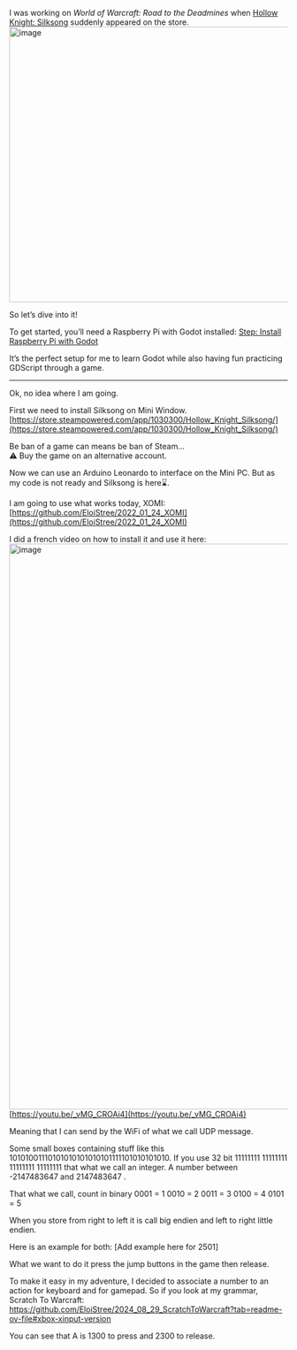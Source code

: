 

I was working on *World of Warcraft: Road to the Deadmines* when [Hollow Knight: Silksong](https://store.steampowered.com/app/1030300/Hollow_Knight_Silksong) suddenly appeared on the store.
[<img width="954" height="498" alt="image" src="https://github.com/user-attachments/assets/17e18bf6-2f1a-4418-bb44-64e3755c3814" />](https://store.steampowered.com/app/1030300/Hollow_Knight_Silksong)

So let’s dive into it!

To get started, you’ll need a Raspberry Pi with Godot installed:
[Step: Install Raspberry Pi with Godot](https://github.com/EloiStree/HelloGodotRemoteControlHub/blob/main/EN/EnRoutePourLesMortesMines/Day001/Step_InstallRaspberryPiWithGodot.md)

It’s the perfect setup for me to learn Godot while also having fun practicing GDScript through a game.


-------------------------

Ok, no idea where I am going.

First we need to install Silksong on Mini Window.
[https://store.steampowered.com/app/1030300/Hollow_Knight_Silksong/](https://store.steampowered.com/app/1030300/Hollow_Knight_Silksong/)


Be ban of a game can means be ban of Steam...  
⚠️ Buy the game on an alternative account.  

Now we can use an Arduino Leonardo to interface on the Mini PC.
But as my code is not ready and Silksong is here⌛.

I am going to use what works today, XOMI:
[https://github.com/EloiStree/2022_01_24_XOMI](https://github.com/EloiStree/2022_01_24_XOMI)

I did a french video on how to install it and use it here:  
[<img width="1902" height="1023" alt="image" src="https://github.com/user-attachments/assets/66c264be-c377-45f3-9efc-7b0aab5f6bff" />](https://youtu.be/_vMG_CROAi4)  
[https://youtu.be/_vMG_CROAi4](https://youtu.be/_vMG_CROAi4)   


Meaning that I can send by the WiFi of what we call UDP message.

Some small boxes containing stuff like this 10101001110101010101010101111101010101010.
If you use 32 bit 11111111 11111111 11111111 11111111 that what we call an integer.
A number between -2147483647 and 2147483647 .

That what we call, count in binary
0001 = 1
0010 = 2
0011 = 3
0100 = 4
0101 = 5

When you store from right to left it is call big endien
and left to right little endien.

Here is an example for both:
[Add example here for 2501]


What we want to do it press the jump buttons in the game then release.

To make it easy in my adventure, I decided to associate a number to an action for keyboard and for gamepad.
So if you look at my grammar, Scratch To Warcraft: 
https://github.com/EloiStree/2024_08_29_ScratchToWarcraft?tab=readme-ov-file#xbox-xinput-version

You can see that A is 1300 to press and 2300 to release.













